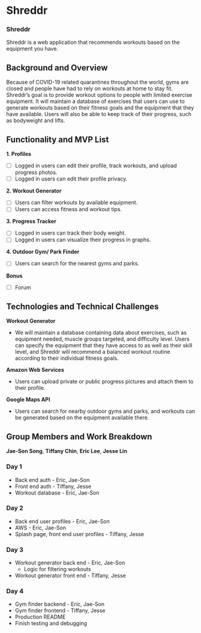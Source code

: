 # Shreddr

### Shreddr
Shreddr is a web application that recommends workouts based on the equipment you have.

## Background and Overview 
Because of COVID-19 related quarantines throughout the world, gyms are closed and people have had to rely on workouts at home to stay fit. Shreddr’s goal is to provide workout options to people with limited exercise equipment. It will maintain a database of exercises that users can use to generate workouts based on their fitness goals and the equipment that they have available. Users will also be able to keep track of their progress, such as bodyweight and lifts.

## Functionality and MVP List

**1. Profiles**
- [ ] Logged in users can edit their profile, track workouts, and upload progress photos.
- [ ] Logged in users can edit their profile privacy.

**2. Workout Generator**
- [ ] Users can filter workouts by available equipment.
- [ ] Users can access fitness and workout tips. 

**3. Progress Tracker**
- [ ] Logged in users can track their body weight.
- [ ] Logged in users can visualize their progress in graphs. 

**4. Outdoor Gym/ Park Finder**
- [ ] Users can search for the nearest gyms and parks. 

**Bonus**
- [ ] Forum

## Technologies and Technical Challenges

**Workout Generator**
* We will maintain a database containing data about exercises, such as equipment needed, muscle groups targeted, and difficulty level.  Users can specify the equipment that they have access to as well as their skill level, and Shreddr will recommend a balanced workout routine according to their individual fitness goals.

**Amazon Web Services**
* Users can upload private or public progress pictures and attach them to their profile.

**Google Maps API**
* Users can search for nearby outdoor gyms and parks, and workouts can be generated based on the equipment available there.

## Group Members and Work Breakdown

**Jae-Son Song**,
**Tiffany Chin**,
**Eric Lee**,
**Jesse Lin**

### Day 1
* Back end auth - Eric, Jae-Son
* Front end auth - Tiffany, Jesse
* Workout database - Eric, Jae-Son

### Day 2
* Back end user profiles - Eric, Jae-Son
* AWS - Eric, Jae-Son
* Splash page, front end user profiles - Tiffany, Jesse

### Day 3
* Workout generator back end - Eric, Jae-Son
    * Logic for filtering workouts
* Workout generator front end - Tiffany, Jesse

### Day 4
* Gym finder backend - Eric, Jae-Son
* Gym finder frontend - Tiffany, Jesse
* Production README
* Finish testing and debugging

